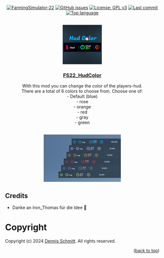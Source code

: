 <a name="readme-top"></a>

<div align="center">

[![FarmingSimulator-22](https://img.shields.io/badge/FarmingSimulator-22-blue?style=flat-square)](https://www.farming-simulator.com/)
[![GitHub issues](https://img.shields.io/github/issues/Peppie84/FS22_HudColor?style=flat-square)](https://github.com/Peppie84/FS22_HudColor/issues)
[![License: GPL v3](https://img.shields.io/badge/License-GPLv3-blue?style=flat-square)](https://www.gnu.org/licenses/gpl-3.0)
[![Last commit](https://img.shields.io/github/last-commit/Peppie84/FS22_HudColor?style=flat-square&color=important)](https://github.com/Peppie84/FS22_HudColor/commits/development)
[![Top language](https://img.shields.io/github/languages/top/Peppie84/FS22_HudColor?style=flat-square&color=blueviolet)](https://github.com/search?q=repo%3APeppie84%2FFS22_HudColor++language%3ALua&type=code)


<br />

<img src="documents/icon_HudColor.jpg" style="width: 128px;">

<h3 align="center"><u>FS22_HudColor</u></h3>

<p align="center">
    With this mod you can change the color of the players-hud.<br />There are a total of 6 colors to choose from. Choose one of:<br />
- Default (blue)<br />
- rose<br />
- orange<br />
- red<br />
- gray<br />
- green<br />
<br />
</p>

</div>

<div align='center'>
    <img src="documents/screen1-v1.0.0.0.png" style="width: 50%;">
</div>

## Credits
* Danke an Iron_Thomas für die Idee 🙌

# Copyright
Copyright (c) 2024 [Dennis Schmitt](https://github.com/peppie84).
All rights reserved.

<p align="right">(<a href="#readme-top">back to top</a>)</p>